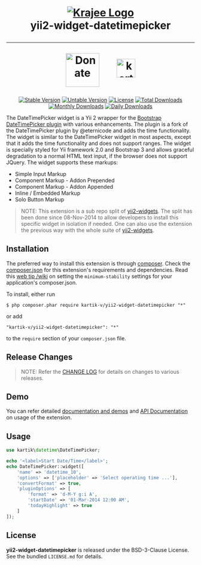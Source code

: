<h1 align="center">
    <a href="http://demos.krajee.com" title="Krajee Demos" target="_blank">
        <img src="http://kartik-v.github.io/bootstrap-fileinput-samples/samples/krajee-logo-b.png" alt="Krajee Logo"/>
    </a>
    <br>
    yii2-widget-datetimepicker
    <hr>
    <a href="https://www.paypal.com/cgi-bin/webscr?cmd=_s-xclick&hosted_button_id=DTP3NZQ6G2AYU"
       title="Donate via Paypal" target="_blank"><img height="90" src="https://kartik-v.github.io/bootstrap-fileinput-samples/samples/donate.png" alt="Donate"/></a>
    &nbsp; &nbsp; &nbsp;
    <a href="https://www.buymeacoffee.com/kartikv" title="Buy me a coffee" ><img align="top" src="https://cdn.buymeacoffee.com/buttons/v2/default-yellow.png" align="top" height="50" alt="kartikv" style="margin-top:15px"/></a>
</h1>

<div align="center">

[![Stable Version](https://poser.pugx.org/kartik-v/yii2-widget-datetimepicker/v/stable)](https://packagist.org/packages/kartik-v/yii2-widget-datetimepicker)
[![Untable Version](https://poser.pugx.org/kartik-v/yii2-widget-datetimepicker/v/unstable)](https://packagist.org/packages/kartik-v/yii2-widget-datetimepicker)
[![License](https://poser.pugx.org/kartik-v/yii2-widget-datetimepicker/license)](https://packagist.org/packages/kartik-v/yii2-widget-datetimepicker)
[![Total Downloads](https://poser.pugx.org/kartik-v/yii2-widget-datetimepicker/downloads)](https://packagist.org/packages/kartik-v/yii2-widget-datetimepicker)
[![Monthly Downloads](https://poser.pugx.org/kartik-v/yii2-widget-datetimepicker/d/monthly)](https://packagist.org/packages/kartik-v/yii2-widget-datetimepicker)
[![Daily Downloads](https://poser.pugx.org/kartik-v/yii2-widget-datetimepicker/d/daily)](https://packagist.org/packages/kartik-v/yii2-widget-datetimepicker)

</div>

The DateTimePicker widget is a Yii 2 wrapper for the [Bootstrap DateTimePicker plugin](http://www.malot.fr/bootstrap-datetimepicker) with various enhancements. The plugin is a fork of the DateTimePicker plugin by @eternicode and adds the time functionality. The widget is similar to the DateTimePicker widget in most aspects, except that it adds the time functionality and does not support ranges. The widget is specially styled for Yii framework 2.0 and Bootstrap 3 and allows graceful degradation to a normal HTML text input, if the browser does not support JQuery. The widget supports these markups:

* Simple Input Markup
* Component Markup - Addon Prepended
* Component Markup - Addon Appended
* Inline / Embedded Markup
* Solo Button Markup

> NOTE: This extension is a sub repo split of [yii2-widgets](https://github.com/kartik-v/yii2-widgets). The split has been done since 08-Nov-2014 to allow developers to install this specific widget in isolation if needed. One can also use the extension the previous way with the whole suite of [yii2-widgets](http://demos.krajee.com/widgets).

## Installation

The preferred way to install this extension is through [composer](http://getcomposer.org/download/). Check the [composer.json](https://github.com/kartik-v/yii2-widget-datetimepicker/blob/master/composer.json) for this extension's requirements and dependencies. Read this [web tip /wiki](http://webtips.krajee.com/setting-composer-minimum-stability-application/) on setting the `minimum-stability` settings for your application's composer.json.

To install, either run

```
$ php composer.phar require kartik-v/yii2-widget-datetimepicker "*"
```

or add

```
"kartik-v/yii2-widget-datetimepicker": "*"
```

to the ```require``` section of your `composer.json` file.

## Release Changes

> NOTE: Refer the [CHANGE LOG](https://github.com/kartik-v/yii2-widget-datetimepicker/blob/master/CHANGE.md) for details on changes to various releases.

## Demo

You can refer detailed [documentation and demos](http://demos.krajee.com/widget-details/datetimepicker) and [API Documentation](https://docs.krajee.com/kartik-datetime-datetimepicker) on usage of the extension.

## Usage

```php
use kartik\datetime\DateTimePicker;

echo '<label>Start Date/Time</label>';
echo DateTimePicker::widget([
    'name' => 'datetime_10',
    'options' => ['placeholder' => 'Select operating time ...'],
    'convertFormat' => true,
    'pluginOptions' => [
        'format' => 'd-M-Y g:i A',
        'startDate' => '01-Mar-2014 12:00 AM',
        'todayHighlight' => true
    ]
]);
```

## License

**yii2-widget-datetimepicker** is released under the BSD-3-Clause License. See the bundled `LICENSE.md` for details.